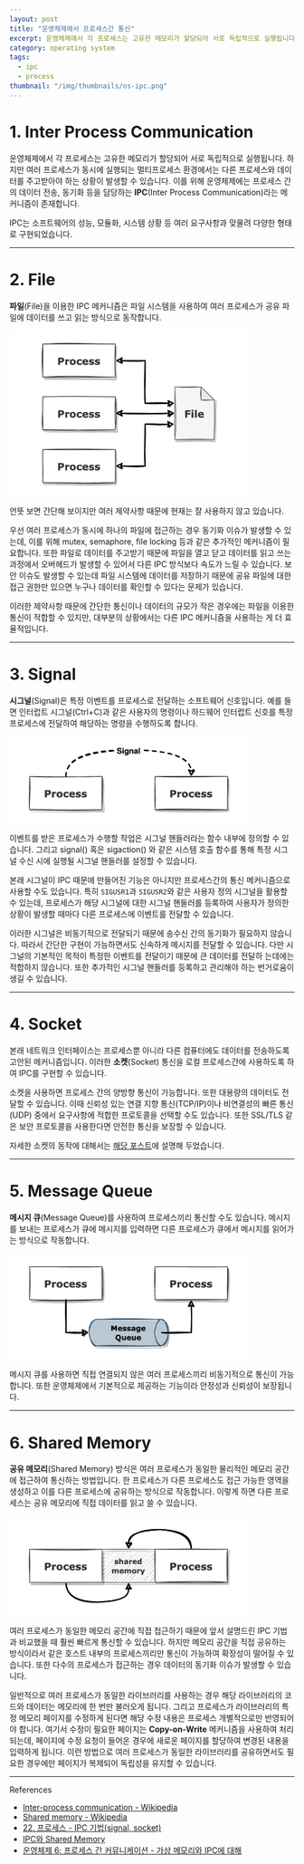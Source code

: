 ```yaml
---
layout: post
title: "운영체제에서 프로세스간 통신"
excerpt: 운영체제에서 각 프로세스는 고유한 메모리가 할당되어 서로 독립적으로 실행됩니다. 하지만 여러 프로세스가 동시에 실행되는 멀티프로세스 환경에서는 다른 프로세스와 데이터를 주고 받아야 하는 상황이 발생할 수 있습니다. 이를 위해
category: operating system
tags:
  - ipc
  - process
thumbnail: "/img/thumbnails/os-ipc.png"
---
```


# 1. Inter Process Communication

운영체제에서 각 프로세스는 고유한 메모리가 할당되어 서로 독립적으로 실행됩니다.
하지만 여러 프로세스가 동시에 실행되는 멀티프로세스 환경에서는 다른 프로세스와 데이터를 주고받아야 하는 상황이 발생할 수 있습니다.
이를 위해 운영체제에는 프로세스 간의 데이터 전송, 동기화 등을 담당하는 **IPC**(Inter Process Communication)라는 메커니즘이 존재합니다.

IPC는 소프트웨어의 성능, 모듈화, 시스템 상황 등 여러 요구사항과 맞물려 다양한 형태로 구현되었습니다.

---

# 2. File

**파일**(File)을 이용한 IPC 메커니즘은 파일 시스템을 사용하여 여러 프로세스가 공유 파일에 데이터를 쓰고 읽는 방식으로 동작합니다.

<img src="/img/posts/os-ipc-file.png" style="max-width:420px"/>

언뜻 보면 간단해 보이지만 여러 제약사항 때문에 현재는 잘 사용하지 않고 있습니다.

우선 여러 프로세스가 동시에 하나의 파일에 접근하는 경우 동기화 이슈가 발생할 수 있는데, 이를 위해 mutex, semaphore, file locking 등과 같은 추가적인 메커니즘이 필요합니다.
또한 파일로 데이터를 주고받기 때문에 파일을 열고 닫고 데이터를 읽고 쓰는 과정에서 오버헤드가 발생할 수 있어서 다른 IPC 방식보다 속도가 느릴 수 있습니다.
보안 이슈도 발생할 수 있는데 파일 시스템에 데이터를 저장하기 때문에 공유 파일에 대한 접근 권한만 있으면 누구나 데이터를 확인할 수 있다는 문제가 있습니다.

이러한 제약사항 때문에 간단한 통신이나 데이터의 규모가 작은 경우에는 파일을 이용한 통신이 적합할 수 있지만, 대부분의 상황에서는 다른 IPC 메커니즘을 사용하는 게 더 효율적입니다.

---

# 3. Signal

**시그널**(Signal)은 특정 이벤트를 프로세스로 전달하는 소프트웨어 신호입니다.
예를 들면 인터럽트 시그널(Ctrl+C)과 같은 사용자의 명령이나 하드웨어 인터럽트 신호를 특정 프로세스에 전달하여 해당하는 명령을 수행하도록 합니다.

<img src="/img/posts/os-ipc-signal.png" style="max-width:420px"/>


이벤트를 받은 프로세스가 수행할 작업은 시그널 핸들러라는 함수 내부에 정의할 수 있습니다.
그리고 signal() 혹은 sigaction() 와  같은 시스템 호출 함수를 통해 특정 시그널 수신 시에 실행될 시그널 핸들러를 설정할 수 있습니다.

본래 시그널이 IPC 때문에 만들어진 기능은 아니지만 프로세스간의 통신 메커니즘으로 사용할 수도 있습니다.
특히 `SIGUSR1`과 `SIGUSR2`와 같은 사용자 정의 시그널을 활용할 수 있는데, 프로세스가 해당 시그널에 대한 시그널 핸들러를 등록하여 사용자가 정의한 상황이 발생할 때마다 다른 프로세스에 이벤트를 전달할 수 있습니다.

이러한 시그널은 비동기적으로 전달되기 때문에 송수신 간의 동기화가 필요하지 않습니다.
따라서 간단한 구현이 가능하면서도 신속하게 메시지를 전달할 수 있습니다.
다만 시그널의 기본적인 목적이 특정한 이벤트를 전달이기 때문에 큰 데이터를 전달하 는데에는 적합하지 않습니다.
또한 추가적인 시그널 핸들러를 등록하고 관리해야 하는 번거로움이 생길 수 있습니다.

---

# 4. Socket

본래 네트워크 인터페이스는 프로세스뿐 아니라 다른 컴퓨터에도 데이터를 전송하도록 고안된 메커니즘입니다.
이러한 **소켓**(Socket) 통신을 로컬 프로세스간에 사용하도록 하여 IPC를 구현할 수 있습니다.

소켓을 사용하면 프로세스 간의 양방향 통신이 가능합니다.
또한 대용량의 데이터도 전달할 수 있습니다.
이때 신뢰성 있는 연결 지향 통신(TCP/IP)이나 비연결성의 빠른 통신(UDP) 중에서 요구사항에 적합한 프로토콜을 선택할 수도 있습니다.
또한 SSL/TLS 같은 보안 프로토콜을 사용한다면 안전한 통신을 보장할 수 있습니다.

자세한 소켓의 동작에 대해서는 [해당 포스트](/docs/unix-socket)에 설명해 두었습니다.

---

# 5. Message Queue

**메시지 큐**(Message Queue)를 사용하여 프로세스끼리 통신할 수도 있습니다.
메시지를 보내는 프로세스가 큐에 메시지를 입력하면 다른 프로세스가 큐에서 메시지를 읽어가는 방식으로 작동합니다.

<img src="/img/posts/os-ipc-message-queue.png" style="max-width:420px"/>

메시지 큐를 사용하면 직접 연결되지 않은 여러 프로세스끼리 비동기적으로 통신이 가능합니다.
또한 운영체제에서 기본적으로 제공하는 기능이라 안정성과 신뢰성이 보장됩니다.

---

# 6. Shared Memory

**공유 메모리**(Shared Memory) 방식은 여러 프로세스가 동일한 물리적인 메모리 공간에 접근하여 통신하는 방법입니다.
한 프로세스가 다른 프로세스도 접근 가능한 영역을 생성하고 이를 다른 프로세스에 공유하는 방식으로 작동합니다.
이렇게 하면 다른 프로세스는 공유 메모리에 직접 데이터를 읽고 쓸 수 있습니다.

<img src="/img/posts/os-ipc-shared-memory.png" style="max-width:420px"/>

여러 프로세스가 동일한 메모리 공간에 직접 접근하기 때문에 앞서 설명드린 IPC 기법과 비교했을 때 훨씬 빠르게 통신할 수 있습니다.
하지만 메모리 공간을 직접 공유하는 방식이라서 같은 호스트 내부의 프로세스끼리만 통신이 가능하여 확장성이 떨어질 수 있습니다.
또한 다수의 프로세스가 접근하는 경우 데이터의 동기화 이슈가 발생할 수 있습니다.

일반적으로 여러 프로세스가 동일한 라이브러리를 사용하는 경우 해당 라이브러리의 코드와 데이터는 메모리에 한 번만 불러오게 됩니다.
그리고 프로세스가 라이브러리의 특정 메모리 페이지를 수정하게 된다면 해당 수정 내용은 프로세스 개별적으로만 반영되어야 합니다.
여기서 수정이 필요한 페이지는 **Copy-on-Write** 메커니즘을 사용하여 처리되는데, 페이지에 수정 요청이 들어온 경우에 새로운 페이지를 할당하여 변경된 내용을 입력하게 됩니다.
이런 방법으로 여러 프로세스가 동일한 라이브러리를 공유하면서도 필요한 경우에만 페이지가 복제되어 독립성을 유지할 수 있습니다.

---

References

- [Inter-process communication - Wikipedia](https://en.wikipedia.org/wiki/Inter-process_communication)
- [Shared memory - Wikipedia](https://en.wikipedia.org/wiki/Shared_memory)
- [22. 프로세스 - IPC 기법(signal, socket)](https://devraphy.tistory.com/175)
- [IPC와 Shared Memory](https://dokhakdubini.tistory.com/490)
- [운영체제 6: 프로세스 간 커뮤니케이션 - 가상 메모리와 IPC에 대해](https://hyunie-y.tistory.com/32)
